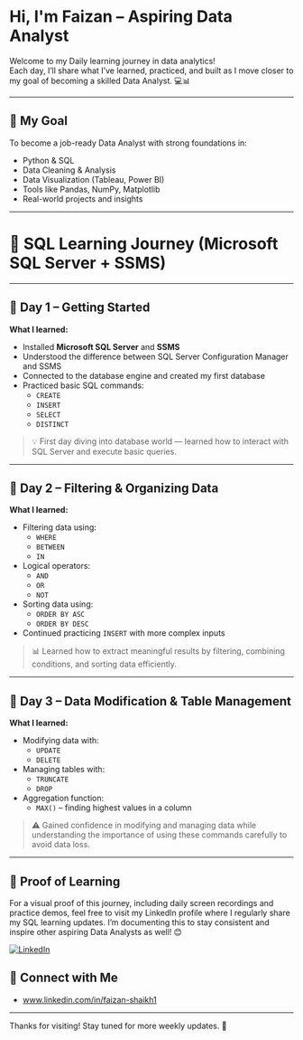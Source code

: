 # Hi, I'm Faizan – Aspiring Data Analyst

Welcome to my Daily learning journey in data analytics!  
Each day, I’ll share what I’ve learned, practiced, and built as I move closer to my goal of becoming a skilled Data Analyst. 💻📊

---

## 🎯 My Goal
To become a job-ready Data Analyst with strong foundations in:
- Python & SQL
- Data Cleaning & Analysis
- Data Visualization (Tableau, Power BI)
- Tools like Pandas, NumPy, Matplotlib
- Real-world projects and insights

---


# 🚀 SQL Learning Journey (Microsoft SQL Server + SSMS)
---

## 📅 Day 1 – Getting Started

**What I learned:**
- Installed **Microsoft SQL Server** and **SSMS**
- Understood the difference between SQL Server Configuration Manager and SSMS
- Connected to the database engine and created my first database
- Practiced basic SQL commands:
  - `CREATE`
  - `INSERT`
  - `SELECT`
  - `DISTINCT`

> 💡 First day diving into database world — learned how to interact with SQL Server and execute basic queries.

---

## 📅 Day 2 – Filtering & Organizing Data

**What I learned:**
- Filtering data using:
  - `WHERE`
  - `BETWEEN`
  - `IN`
- Logical operators:
  - `AND`
  - `OR`
  - `NOT`
- Sorting data using:
  - `ORDER BY ASC`
  - `ORDER BY DESC`
- Continued practicing `INSERT` with more complex inputs

> 📊 Learned how to extract meaningful results by filtering, combining conditions, and sorting data efficiently.

---

## 📅 Day 3 – Data Modification & Table Management

**What I learned:**
- Modifying data with:
  - `UPDATE`
  - `DELETE`
- Managing tables with:
  - `TRUNCATE`
  - `DROP`
- Aggregation function:
  - `MAX()` – finding highest values in a column

> ⚠️ Gained confidence in modifying and managing data while understanding the importance of using these commands carefully to avoid data loss.

---

## 📌 Proof of Learning
For a visual proof of this journey, including daily screen recordings and practice demos, feel free to visit my LinkedIn profile where I regularly share my SQL learning updates.
I’m documenting this to stay consistent and inspire other aspiring Data Analysts as well! 😊

<p align="left">
  <a href="https://www.linkedin.com/in/faizan-shaikh1" target="_blank">
    <img src="https://img.shields.io/badge/View%20My%20LinkedIn-0077B5?style=for-the-badge&logo=linkedin&logoColor=white" alt="LinkedIn">
  </a>
</p>



## 📌 Connect with Me
- www.linkedin.com/in/faizan-shaikh1
---

Thanks for visiting! Stay tuned for more weekly updates. 🚀  
